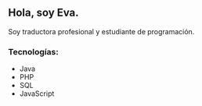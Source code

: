 ## Hola, soy Eva.

Soy traductora profesional y estudiante de programación.

### Tecnologías:
- Java
- PHP
- SQL
- JavaScript
